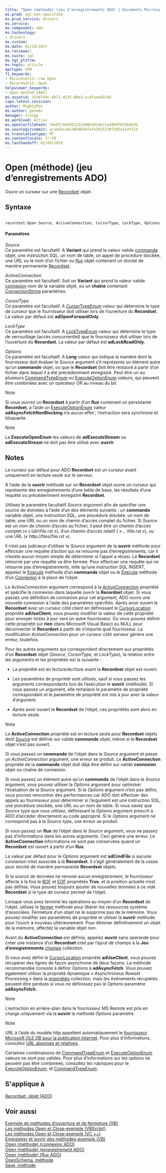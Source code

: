```yaml
---
title: "Open (méthode) (jeu d’enregistrements ADO) | Documents Microsoft"
ms.prod: sql-non-specified
ms.prod_service: drivers
ms.service: 
ms.component: ado
ms.technology:
- drivers
ms.custom: 
ms.date: 01/19/2017
ms.reviewer: 
ms.suite: sql
ms.tgt_pltfrm: 
ms.topic: article
apitype: COM
f1_keywords:
- Recordset15::raw_Open
- Recordset15::Open
helpviewer_keywords:
- Open method [ADO]
ms.assetid: 3236749c-4b71-4235-89e2-ccdfaaa9319d
caps.latest.revision: 
author: MightyPen
ms.author: genemi
manager: craigg
ms.workload: Active
ms.openlocfilehash: 74e6fc58d5b32313806301467ca48b9f033b083b
ms.sourcegitcommit: acab4bcab1385d645fafe2925130f102e114f122
ms.translationtype: MT
ms.contentlocale: fr-FR
ms.lasthandoff: 02/09/2018
---
```

# <a name="open-method-ado-recordset"></a>Open (méthode) (jeu d’enregistrements ADO)
Ouvre un curseur sur une [Recordset](../../../ado/reference/ado-api/recordset-object-ado.md) objet.  
  
## <a name="syntax"></a>Syntaxe  
  
```  
  
recordset.Open Source, ActiveConnection, CursorType, LockType, Options  
```  
  
#### <a name="parameters"></a>Paramètres  
 *Source*  
 Ce paramètre est facultatif. A **Variant** qui prend la valeur valide [commande](../../../ado/reference/ado-api/command-object-ado.md) objet, une instruction SQL, un nom de table, un appel de procédure stockée, une URL ou le nom d’un fichier ou [flux](../../../ado/reference/ado-api/stream-object-ado.md) objet contenant un stocké de manière permanente [Recordset](../../../ado/reference/ado-api/recordset-object-ado.md).  
  
 *ActiveConnection*  
 Ce paramètre est facultatif. Soit un **Variant** qui prend la valeur valide [connexion](../../../ado/reference/ado-api/connection-object-ado.md) nom de la variable objet, ou un **chaîne** contenant [ConnectionString](../../../ado/reference/ado-api/connectionstring-property-ado.md) paramètres.  
  
 *CursorType*  
 Ce paramètre est facultatif. A [CursorTypeEnum](../../../ado/reference/ado-api/cursortypeenum.md) valeur qui détermine le type de curseur que le fournisseur doit utiliser lors de l’ouverture du **Recordset**. La valeur par défaut est **adOpenForwardOnly**.  
  
 *LockType*  
 Ce paramètre est facultatif. A [LockTypeEnum](../../../ado/reference/ado-api/locktypeenum.md) valeur qui détermine le type de verrouillage (accès concurrentiel) que le fournisseur doit utiliser lors de l’ouverture du **Recordset**. La valeur par défaut est **adLockReadOnly**.  
  
 *Options*  
 Ce paramètre est facultatif. A **Long** valeur qui indique la manière dont le fournisseur doit évaluer le *Source* argument s’il représente un élément autre qu’un **commande** objet, ou que le **Recordset** doit être restauré à partir d’un fichier dans lequel il a été précédemment enregistré. Peut être un ou plusieurs [CommandTypeEnum](../../../ado/reference/ado-api/commandtypeenum.md) ou [ExecuteOptionEnum](../../../ado/reference/ado-api/executeoptionenum.md) valeurs, qui peuvent être combinées avec un opérateur OR au niveau du bit.  
  
> [!NOTE]
>  Si vous ouvrez un **Recordset** à partir d’un **flux** contenant un persistante **Recordset**, à l’aide un [ExecuteOptionEnum](../../../ado/reference/ado-api/executeoptionenum.md) valeur **adAsyncFetchNonBlocking** n’a aucun effet ; l’extraction sera synchrone et bloquante.  
  
> [!NOTE]
>  Le **ExecuteOpenEnum** les valeurs de **adExecuteStream** ou **adExecuteStream** ne doit pas être utilisé avec **ouvrir**.  
  
## <a name="remarks"></a>Notes  
 Le curseur par défaut pour ADO **Recordset** est un curseur avant uniquement en lecture seule sur le serveur.  
  
 À l’aide de la **ouvrir** méthode sur un **Recordset** objet ouvre un curseur qui représente des enregistrements d’une table de base, les résultats d’une requête ou précédemment enregistré **Recordset**.  
  
 Utilisez le paramètre facultatif *Source* argument afin de spécifier une source de données à l’aide d’un des éléments suivants : un **commande** variable objet, une instruction SQL, une procédure stockée, un nom de table, une URL ou un nom de chemin d’accès complet du fichier. Si *Source* est un nom de chemin d’accès au fichier, il peut être un chemin d’accès complet (« c:\dir\file.rst »), d’un chemin d’accès relatif ( »... \file.rst »), ou une URL (« http://files/file.rst »).  
  
 Il n’est pas judicieux d’utiliser le *Source* argument de la **ouvrir** méthode pour effectuer une requête d’action qui ne retourne pas d’enregistrements, car il n’existe aucun moyen simple de déterminer si l’appel a réussi. Le **Recordset** retourné par une requête va être fermée. Pour effectuer une requête qui ne retourne pas d’enregistrements, telle qu’une instruction SQL INSERT, appelez le [Execute](../../../ado/reference/ado-api/execute-method-ado-command.md) méthode d’un **commande** objet ou le [Execute](../../../ado/reference/ado-api/execute-method-ado-connection.md) méthode d’un [Connexion](../../../ado/reference/ado-api/connection-object-ado.md) à la place de l’objet.  
  
 Le *ActiveConnection* argument correspond à la [ActiveConnection](../../../ado/reference/ado-api/activeconnection-property-ado.md) propriété et spécifie la connexion dans laquelle ouvrir la **Recordset** objet. Si vous passez une définition de connexion pour cet argument, ADO ouvre une nouvelle connexion à l’aide des paramètres spécifiés. Après avoir ouvert le **Recordset** avec un curseur côté client en définissant le [CursorLocation](../../../ado/reference/ado-api/cursorlocation-property-ado.md) propriété **adUseClient**, vous pouvez modifier la valeur de cette propriété pour envoyer mises à jour vers un autre fournisseur. Ou vous pouvez définir cette propriété sur **rien** (dans Microsoft Visual Basic) ou NULL pour déconnecter le **Recordset** à partir de n’importe quel fournisseur. La modification *ActiveConnection* pour un curseur côté serveur génère une erreur, toutefois.  
  
 Pour les autres arguments qui correspondent directement aux propriétés d’un **Recordset** objet (*Source*, *CursorType*, et *LockType*), la relation entre les arguments et les propriétés est la suivante :  
  
-   La propriété est en lecture/écriture avant la **Recordset** objet est ouvert.  
  
-   Les paramètres de propriété sont utilisés, sauf si vous passez les arguments correspondants lors de l’exécution le **ouvrir** (méthode). Si vous passez un argument, elle remplace le paramètre de propriété correspondant et le paramètre de propriété est mis à jour avec la valeur d’argument.  
  
-   Après avoir ouvert le **Recordset** de l’objet, ces propriétés sont alors en lecture seule.  
  
> [!NOTE]
>  Le **ActiveConnection** propriété est en lecture seule pour **Recordset** objets dont [Source](../../../ado/reference/ado-api/source-property-ado-recordset.md) est définie sur valide **commande** objet, même si le **Recordset** objet n’est pas ouvert.  
  
 Si vous passez un **commande** de l’objet dans le *Source* argument et passe un *ActiveConnection* argument, une erreur se produit. Le **ActiveConnection** propriété de la **commande** objet doit déjà être défini sur valide **connexion** objet ou chaîne de connexion.  
  
 Si vous passez un élément autre qu’un **commande** de l’objet dans le *Source* argument, vous pouvez utiliser la *Options* argument pour optimiser l’évaluation de la *Source*  argument. Si le *Options* argument n’est pas défini, vous pouvez rencontrer des performances car ADO doit effectuer des appels au fournisseur pour déterminer si l’argument est une instruction SQL, une procédure stockée, une URL ou un nom de table. Si vous savez que *Source* type que vous utilisez, définissant la *Options* argument prescrit à ADO d’accéder directement au code approprié. Si le *Options* argument ne correspond pas à la *Source* type, une erreur se produit.  
  
 Si vous passez un **flux** de l’objet dans le *Source* argument, vous ne passez pas d’informations dans les autres arguments. Ceci génère une erreur. Le **ActiveConnection** informations ne sont pas conservées quand un **Recordset** est ouvert à partir d’un **flux**.  
  
 La valeur par défaut pour le *Options* argument est **adCmdFile** si aucune connexion n’est associée à la **Recordset**. Il s’agit généralement de la casse pour stocké de manière permanente **Recordset** objets.  
  
 Si la source de données ne renvoie aucun enregistrement, le fournisseur affecte à la fois le [BOF](../../../ado/reference/ado-api/bof-eof-properties-ado.md) et [EOF](../../../ado/reference/ado-api/bof-eof-properties-ado.md) propriétés **True**, et la position actuelle n’est pas définie. Vous pouvez toujours ajouter de nouvelles données à ce vide **Recordset** si le type de curseur permet de l’objet.  
  
 Lorsque vous avez terminé les opérations au moyen d’un **Recordset** de l’objet, utilisez le [fermer](../../../ado/reference/ado-api/close-method-ado.md) méthode pour libérer les ressources système d’associées. Fermeture d’un objet ne le supprime pas de la mémoire. Vous pouvez modifier ses paramètres de propriété et utiliser la **ouvrir** méthode pour l’ouvrir à nouveau ultérieurement. Pour éliminer définitivement un objet de la mémoire, affectez la variable objet *rien*.  
  
 Avant du **ActiveConnection** est définie, appelez **ouvrir** sans opérande pour créer une instance d’un **Recordset** créé par l’ajout de champs à la  **Jeu d’enregistrements** [champs](../../../ado/reference/ado-api/fields-collection-ado.md) collection.  
  
 Si vous avez défini le [CursorLocation](../../../ado/reference/ado-api/cursorlocation-property-ado.md) propriété **adUseClient**, vous pouvez récupérer des lignes de façon asynchrone de deux façons. La méthode recommandée consiste à définir *Options* à **adAsyncFetch**. Vous pouvez également utiliser la propriété dynamique « Asynchronous Rowset Processing » dans la [propriétés](../../../ado/reference/ado-api/properties-collection-ado.md) collection, mais les événements récupérés peuvent être perdues si vous ne définissez pas le *Options* paramètre **adAsyncFetch**.  
  
> [!NOTE]
>  L’extraction en arrière-plan dans le fournisseur MS Remote est pris en charge uniquement via la **ouvrir** la méthode *Options* paramètre.  
  
> [!NOTE]
>  URL à l’aide du modèle http appellent automatiquement le [fournisseur Microsoft OLE DB pour la publication Internet](../../../ado/guide/appendixes/microsoft-ole-db-provider-for-internet-publishing.md). Pour plus d’informations, consultez [URL absolues et relatives](../../../ado/guide/data/absolute-and-relative-urls.md).  
  
 Certaines combinaisons de [CommandTypeEnum](../../../ado/reference/ado-api/commandtypeenum.md) et [ExecuteOptionEnum](../../../ado/reference/ado-api/executeoptionenum.md) valeurs ne sont pas valides. Pour plus d’informations sur les options ne peuvent pas être combinées, consultez les rubriques pour le [ExecuteOptionEnum](../../../ado/reference/ado-api/executeoptionenum.md), et [CommandTypeEnum](../../../ado/reference/ado-api/commandtypeenum.md).  
  
## <a name="applies-to"></a>S'applique à  
 [Recordset, objet (ADO)](../../../ado/reference/ado-api/recordset-object-ado.md)  
  
## <a name="see-also"></a>Voir aussi  
 [Exemple de méthodes d’ouverture et de fermeture (VB)](../../../ado/reference/ado-api/open-and-close-methods-example-vb.md)   
 [Les méthodes Open et Close-exemple (VBScript)](../../../ado/reference/ado-api/open-and-close-methods-example-vbscript.md)   
 [Les méthodes Open et Close-exemple (VC ++)](../../../ado/reference/ado-api/open-and-close-methods-example-vc.md)   
 [Enregistrer et ouvrir des méthodes-exemple (VB)](../../../ado/reference/ado-api/save-and-open-methods-example-vb.md)   
 [Open (méthode) (connexion ADO)](../../../ado/reference/ado-api/open-method-ado-connection.md)   
 [Open (méthode) (enregistrement ADO)](../../../ado/reference/ado-api/open-method-ado-record.md)   
 [Open (méthode) (flux ADO)](../../../ado/reference/ado-api/open-method-ado-stream.md)   
 [OpenSchema, méthode](../../../ado/reference/ado-api/openschema-method.md)   
 [Save, méthode](../../../ado/reference/ado-api/save-method.md)
